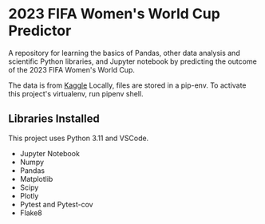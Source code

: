 # 2023 FIFA Women's World Cup Predictor

A repository for learning the basics of Pandas, other data analysis and scientific Python libraries, and Jupyter notebook by predicting the outcome of the 2023 FIFA Women's World Cup.

The data is from [Kaggle](https://www.kaggle.com/datasets/martj42/womens-international-football-results?resource=download)
Locally, files are stored in a pip-env. To activate this project's virtualenv, run pipenv shell.

## Libraries Installed
This project uses Python 3.11 and VSCode. 

* Jupyter Notebook 
* Numpy
* Pandas
* Matplotlib
* Scipy
* Plotly
* Pytest and Pytest-cov
* Flake8